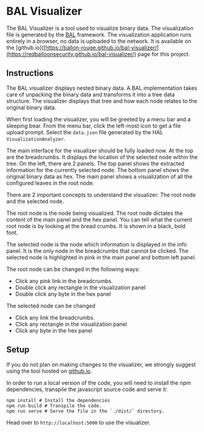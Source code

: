 # BAL Visualizer

The BAL Visualizer is a tool used to visualize binary data. 
The visualization file is generated by the [BAL](https://github.com/ballon-rouge/bal) framework. 
The visualization application runs entirely in a browser, no data is uploaded to the network. 
It is available on the [github.io]([https://ballon-rouge.github.io/bal-visualizer/](https://redballoonsecurity.github.io/bal-visualizer/) page for this project.

## Instructions

The BAL visualizer displays nested binary data. 
A BAL implementation takes care of unpacking the binary data and transforms it into a tree data structure.
The visualizer displays that tree and how each node relates to the original binary data.

When first loading the visualizer, you will be greeted by a menu bar and a sleeping bear. 
From the menu bar, click the left-most icon to get a file upload prompt. 
Select the `data.json` file generated by the HAL `VisualizationAnalyzer`. 

The main interface for the visualizer should be fully loaded now. 
At the top are the breadcrumbs. It displays the location of the selected node within the tree.
On the left, there are 2 panels. 
The top panel shows the extracted information for the currently selected node.
The bottom panel shows the original binary data as hex. The main panel shows a visualization of all the 
configured leaves in the root node. 

There are 2 important concepts to understand the visualizer: The root node and the selected node. 

The root node is the node being visualized. 
The root node dictates the content of the main panel and the hex panel. 
You can tell what the current root node is by looking at the bread crumbs. 
It is shown in a black, bold font.

The selected node is the node which information is displayed in the info panel. 
It is the only node in the breadcrumbs that cannot be clicked. 
The selected node is highlighted in pink in the main panel and bottom left panel.

The root node can be changed in the following ways:
 - Click any pink link in the breadcrumbs.
 - Double click any rectangle in the visualization panel
 - Double click any byte in the hex panel
 
The selected node can be changed
 - Click any link the breadcrumbs.
 - Click any rectangle in the visualization panel
 - Click any byte in the hex panel
 
## Setup

If you do not plan on making changes to the visualizer, we strongly suggest using the tool hosted on 
[github.io](https://ballon-rouge.github.io/bal-visualizer/). 

In order to run a local version of the code, you will need to install the npm dependencies, 
transpile the javascript source code and serve it:

```
npm install # Install the dependencies
npm run build # Transpile the code.
npm run serve # Serve the file in the `./dist/` directory. 
```

Head over to `http://localhost:5000` to use the visualizer.


  
 
